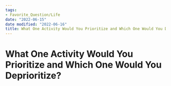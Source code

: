 ```yaml
---
tags:
- Favorite_Question/Life
date: "2022-06-15"
date modified: "2022-06-16"
title: What One Activity Would You Prioritize and Which One Would You Deprioritize?
---
```


# What One Activity Would You Prioritize and Which One Would You Deprioritize?
